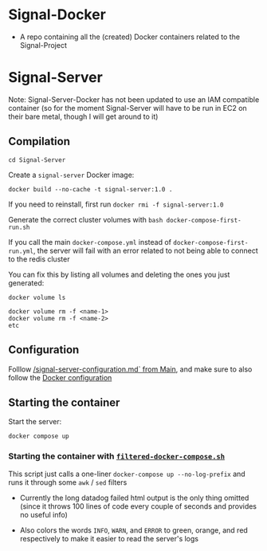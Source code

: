 # Signal-Docker

- A repo containing all the (created) Docker containers related to the Signal-Project

# Signal-Server

Note: Signal-Server-Docker has not been updated to use an IAM compatible container (so for the moment Signal-Server will have to be run in EC2 on their bare metal, though I will get around to it)

## Compilation

`cd Signal-Server`

Create a `signal-server` Docker image:

```
docker build --no-cache -t signal-server:1.0 .
```

If you need to reinstall, first run `docker rmi -f signal-server:1.0`

Generate the correct cluster volumes with `bash docker-compose-first-run.sh`

If you call the main `docker-compose.yml` instead of `docker-compose-first-run.yml`, the server will fail with an error related to not being able to connect to the redis cluster

You can fix this by listing all volumes and deleting the ones you just generated:

```
docker volume ls

docker volume rm -f <name-1>
docker volume rm -f <name-2>
etc
```

## Configuration

Folllow [/signal-server-configuration.md` from Main](https://github.com/JJTofflemire/Signal-Server/blob/main/docs/signal-server-configuration.md), and make sure to also follow the [Docker configuration](https://github.com/JJTofflemire/Signal-Server/blob/main/docs/signal-server-configuration.md#dockerized-signal-server-documentation)

## Starting the container

Start the server:

```
docker compose up
```

### Starting the container with [`filtered-docker-compose.sh`](filtered-docker-compose.sh)

This script just calls a one-liner `docker-compose up --no-log-prefix` and runs it through some `awk` / `sed` filters

- Currently the long datadog failed html output is the only thing omitted (since it throws 100 lines of code every couple of seconds and provides no useful info)

- Also colors the words `INFO`, `WARN`, and `ERROR` to green, orange, and red respectively to make it easier to read the server's logs